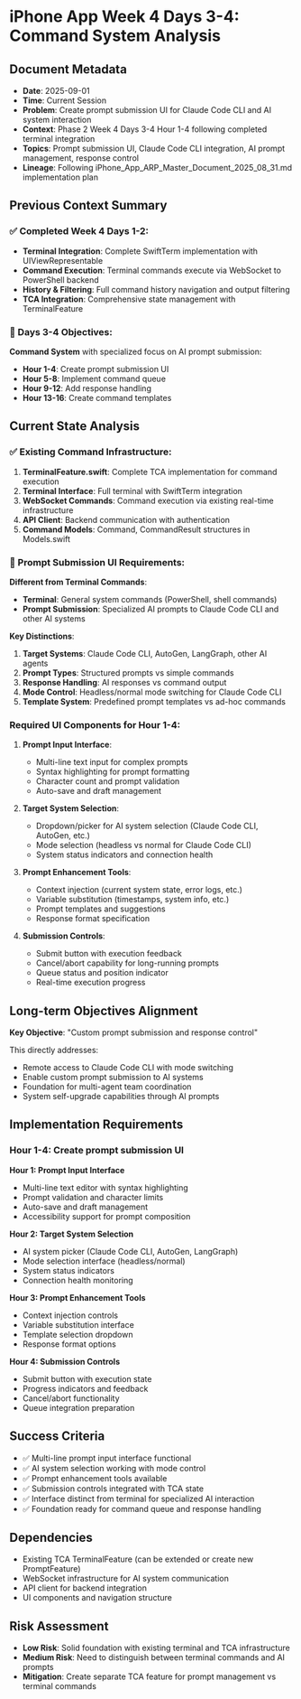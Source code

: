 # iPhone App Week 4 Days 3-4: Command System Analysis

## Document Metadata
- **Date**: 2025-09-01
- **Time**: Current Session
- **Problem**: Create prompt submission UI for Claude Code CLI and AI system interaction
- **Context**: Phase 2 Week 4 Days 3-4 Hour 1-4 following completed terminal integration
- **Topics**: Prompt submission UI, Claude Code CLI integration, AI prompt management, response control
- **Lineage**: Following iPhone_App_ARP_Master_Document_2025_08_31.md implementation plan

## Previous Context Summary

### ✅ Completed Week 4 Days 1-2:
- **Terminal Integration**: Complete SwiftTerm implementation with UIViewRepresentable
- **Command Execution**: Terminal commands execute via WebSocket to PowerShell backend
- **History & Filtering**: Full command history navigation and output filtering
- **TCA Integration**: Comprehensive state management with TerminalFeature

### 🎯 Days 3-4 Objectives:
**Command System** with specialized focus on AI prompt submission:
- **Hour 1-4**: Create prompt submission UI
- **Hour 5-8**: Implement command queue
- **Hour 9-12**: Add response handling
- **Hour 13-16**: Create command templates

## Current State Analysis

### ✅ Existing Command Infrastructure:
1. **TerminalFeature.swift**: Complete TCA implementation for command execution
2. **Terminal Interface**: Full terminal with SwiftTerm integration
3. **WebSocket Commands**: Command execution via existing real-time infrastructure
4. **API Client**: Backend communication with authentication
5. **Command Models**: Command, CommandResult structures in Models.swift

### 🎯 Prompt Submission UI Requirements:

**Different from Terminal Commands**:
- **Terminal**: General system commands (PowerShell, shell commands)
- **Prompt Submission**: Specialized AI prompts to Claude Code CLI and other AI systems

**Key Distinctions**:
1. **Target Systems**: Claude Code CLI, AutoGen, LangGraph, other AI agents
2. **Prompt Types**: Structured prompts vs simple commands
3. **Response Handling**: AI responses vs command output
4. **Mode Control**: Headless/normal mode switching for Claude Code CLI
5. **Template System**: Predefined prompt templates vs ad-hoc commands

### Required UI Components for Hour 1-4:

1. **Prompt Input Interface**:
   - Multi-line text input for complex prompts
   - Syntax highlighting for prompt formatting
   - Character count and prompt validation
   - Auto-save and draft management

2. **Target System Selection**:
   - Dropdown/picker for AI system selection (Claude Code CLI, AutoGen, etc.)
   - Mode selection (headless vs normal for Claude Code CLI)
   - System status indicators and connection health

3. **Prompt Enhancement Tools**:
   - Context injection (current system state, error logs, etc.)
   - Variable substitution (timestamps, system info, etc.)
   - Prompt templates and suggestions
   - Response format specification

4. **Submission Controls**:
   - Submit button with execution feedback
   - Cancel/abort capability for long-running prompts
   - Queue status and position indicator
   - Real-time execution progress

## Long-term Objectives Alignment

**Key Objective**: "Custom prompt submission and response control"

This directly addresses:
- Remote access to Claude Code CLI with mode switching
- Enable custom prompt submission to AI systems
- Foundation for multi-agent team coordination
- System self-upgrade capabilities through AI prompts

## Implementation Requirements

### Hour 1-4: Create prompt submission UI

**Hour 1: Prompt Input Interface**
- Multi-line text editor with syntax highlighting
- Prompt validation and character limits
- Auto-save and draft management
- Accessibility support for prompt composition

**Hour 2: Target System Selection**
- AI system picker (Claude Code CLI, AutoGen, LangGraph)
- Mode selection interface (headless/normal)
- System status indicators
- Connection health monitoring

**Hour 3: Prompt Enhancement Tools**
- Context injection controls
- Variable substitution interface
- Template selection dropdown
- Response format options

**Hour 4: Submission Controls**
- Submit button with execution state
- Progress indicators and feedback
- Cancel/abort functionality
- Queue integration preparation

## Success Criteria

- ✅ Multi-line prompt input interface functional
- ✅ AI system selection working with mode control
- ✅ Prompt enhancement tools available
- ✅ Submission controls integrated with TCA state
- ✅ Interface distinct from terminal for specialized AI interaction
- ✅ Foundation ready for command queue and response handling

## Dependencies

- Existing TCA TerminalFeature (can be extended or create new PromptFeature)
- WebSocket infrastructure for AI system communication
- API client for backend integration
- UI components and navigation structure

## Risk Assessment

- **Low Risk**: Solid foundation with existing terminal and TCA infrastructure
- **Medium Risk**: Need to distinguish between terminal commands and AI prompts
- **Mitigation**: Create separate TCA feature for prompt management vs terminal commands
